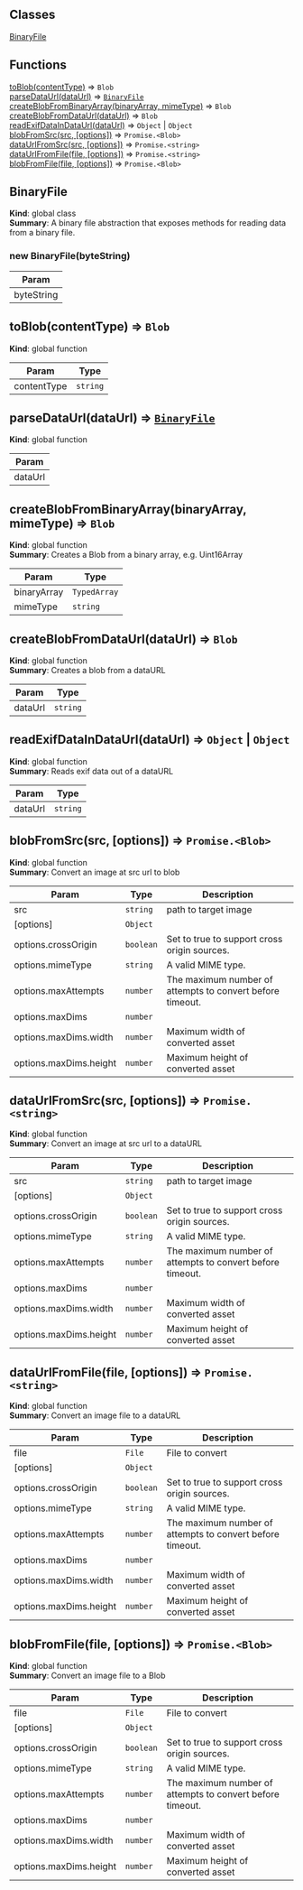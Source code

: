 ## Classes

<dl>
<dt><a href="#BinaryFile">BinaryFile</a></dt>
<dd></dd>
</dl>

## Functions

<dl>
<dt><a href="#toBlob">toBlob(contentType)</a> ⇒ <code>Blob</code></dt>
<dd></dd>
<dt><a href="#parseDataUrl">parseDataUrl(dataUrl)</a> ⇒ <code><a href="#BinaryFile">BinaryFile</a></code></dt>
<dd></dd>
<dt><a href="#createBlobFromBinaryArray">createBlobFromBinaryArray(binaryArray, mimeType)</a> ⇒ <code>Blob</code></dt>
<dd></dd>
<dt><a href="#createBlobFromDataUrl">createBlobFromDataUrl(dataUrl)</a> ⇒ <code>Blob</code></dt>
<dd></dd>
<dt><a href="#readExifDataInDataUrl">readExifDataInDataUrl(dataUrl)</a> ⇒ <code>Object</code> | <code>Object</code></dt>
<dd></dd>
<dt><a href="#blobFromSrc">blobFromSrc(src, [options])</a> ⇒ <code>Promise.&lt;Blob&gt;</code></dt>
<dd></dd>
<dt><a href="#dataUrlFromSrc">dataUrlFromSrc(src, [options])</a> ⇒ <code>Promise.&lt;string&gt;</code></dt>
<dd></dd>
<dt><a href="#dataUrlFromFile">dataUrlFromFile(file, [options])</a> ⇒ <code>Promise.&lt;string&gt;</code></dt>
<dd></dd>
<dt><a href="#blobFromFile">blobFromFile(file, [options])</a> ⇒ <code>Promise.&lt;Blob&gt;</code></dt>
<dd></dd>
</dl>

<a name="BinaryFile"></a>

## BinaryFile
**Kind**: global class  
**Summary**: A binary file abstraction that exposes methods for
reading data from a binary file.  
<a name="new_BinaryFile_new"></a>

### new BinaryFile(byteString)

| Param |
| --- |
| byteString | 

<a name="toBlob"></a>

## toBlob(contentType) ⇒ <code>Blob</code>
**Kind**: global function  

| Param | Type |
| --- | --- |
| contentType | <code>string</code> | 

<a name="parseDataUrl"></a>

## parseDataUrl(dataUrl) ⇒ [<code>BinaryFile</code>](#BinaryFile)
**Kind**: global function  

| Param |
| --- |
| dataUrl | 

<a name="createBlobFromBinaryArray"></a>

## createBlobFromBinaryArray(binaryArray, mimeType) ⇒ <code>Blob</code>
**Kind**: global function  
**Summary**: Creates a Blob from a binary array, e.g. Uint16Array  

| Param | Type |
| --- | --- |
| binaryArray | <code>TypedArray</code> | 
| mimeType | <code>string</code> | 

<a name="createBlobFromDataUrl"></a>

## createBlobFromDataUrl(dataUrl) ⇒ <code>Blob</code>
**Kind**: global function  
**Summary**: Creates a blob from a dataURL  

| Param | Type |
| --- | --- |
| dataUrl | <code>string</code> | 

<a name="readExifDataInDataUrl"></a>

## readExifDataInDataUrl(dataUrl) ⇒ <code>Object</code> \| <code>Object</code>
**Kind**: global function  
**Summary**: Reads exif data out of a dataURL  

| Param | Type |
| --- | --- |
| dataUrl | <code>string</code> | 

<a name="blobFromSrc"></a>

## blobFromSrc(src, [options]) ⇒ <code>Promise.&lt;Blob&gt;</code>
**Kind**: global function  
**Summary**: Convert an image at src url to blob  

| Param | Type | Description |
| --- | --- | --- |
| src | <code>string</code> | path to target image |
| [options] | <code>Object</code> |  |
| options.crossOrigin | <code>boolean</code> | Set to true to support cross origin sources. |
| options.mimeType | <code>string</code> | A valid MIME type. |
| options.maxAttempts | <code>number</code> | The maximum number of attempts to convert before timeout. |
| options.maxDims | <code>number</code> |  |
| options.maxDims.width | <code>number</code> | Maximum width of converted asset |
| options.maxDims.height | <code>number</code> | Maximum height of converted asset |

<a name="dataUrlFromSrc"></a>

## dataUrlFromSrc(src, [options]) ⇒ <code>Promise.&lt;string&gt;</code>
**Kind**: global function  
**Summary**: Convert an image at src url to a dataURL  

| Param | Type | Description |
| --- | --- | --- |
| src | <code>string</code> | path to target image |
| [options] | <code>Object</code> |  |
| options.crossOrigin | <code>boolean</code> | Set to true to support cross origin sources. |
| options.mimeType | <code>string</code> | A valid MIME type. |
| options.maxAttempts | <code>number</code> | The maximum number of attempts to convert before timeout. |
| options.maxDims | <code>number</code> |  |
| options.maxDims.width | <code>number</code> | Maximum width of converted asset |
| options.maxDims.height | <code>number</code> | Maximum height of converted asset |

<a name="dataUrlFromFile"></a>

## dataUrlFromFile(file, [options]) ⇒ <code>Promise.&lt;string&gt;</code>
**Kind**: global function  
**Summary**: Convert an image file to a dataURL  

| Param | Type | Description |
| --- | --- | --- |
| file | <code>File</code> | File to convert |
| [options] | <code>Object</code> |  |
| options.crossOrigin | <code>boolean</code> | Set to true to support cross origin sources. |
| options.mimeType | <code>string</code> | A valid MIME type. |
| options.maxAttempts | <code>number</code> | The maximum number of attempts to convert before timeout. |
| options.maxDims | <code>number</code> |  |
| options.maxDims.width | <code>number</code> | Maximum width of converted asset |
| options.maxDims.height | <code>number</code> | Maximum height of converted asset |

<a name="blobFromFile"></a>

## blobFromFile(file, [options]) ⇒ <code>Promise.&lt;Blob&gt;</code>
**Kind**: global function  
**Summary**: Convert an image file to a Blob  

| Param | Type | Description |
| --- | --- | --- |
| file | <code>File</code> | File to convert |
| [options] | <code>Object</code> |  |
| options.crossOrigin | <code>boolean</code> | Set to true to support cross origin sources. |
| options.mimeType | <code>string</code> | A valid MIME type. |
| options.maxAttempts | <code>number</code> | The maximum number of attempts to convert before timeout. |
| options.maxDims | <code>number</code> |  |
| options.maxDims.width | <code>number</code> | Maximum width of converted asset |
| options.maxDims.height | <code>number</code> | Maximum height of converted asset |

